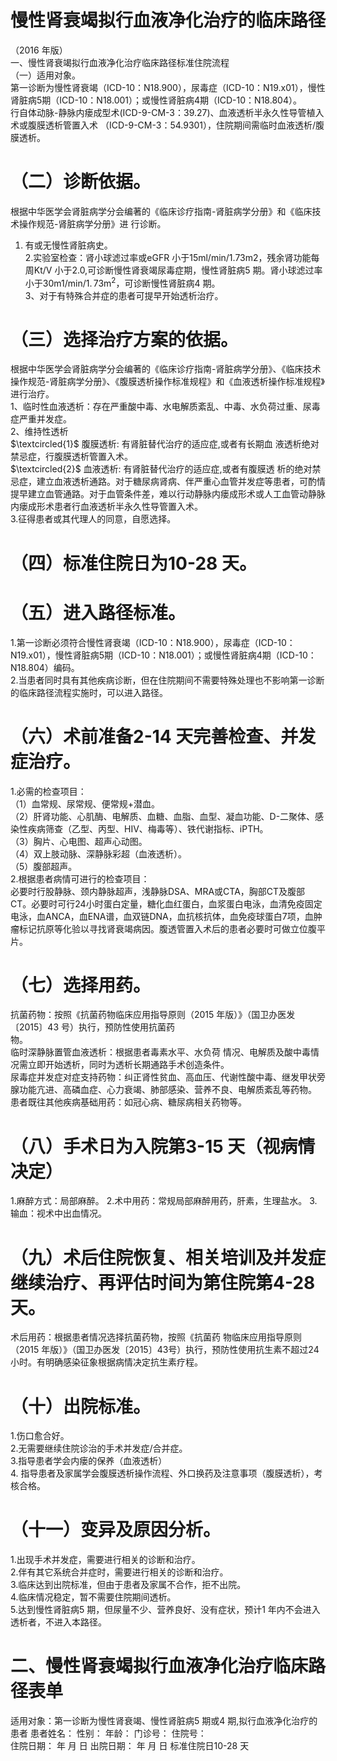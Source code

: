 # 慢性肾衰竭拟行血液净化治疗的临床路径  
（2016 年版）  
一、慢性肾衰竭拟行血液净化治疗临床路径标准住院流程  
（一）适用对象。  
第一诊断为慢性肾衰竭（ICD-10：N18.900），尿毒症（ICD-10：N19.x01），慢性肾脏病5期（ICD-10：N18.001）；或慢性肾脏病4期（ICD-10：N18.804）。  
行自体动脉-静脉内瘘成型术(ICD-9-CM-3：39.27)、血液透析半永久性导管植入术或腹膜透析管置入术 （ICD-9-CM-3：54.9301），住院期间需临时血液透析/腹膜透析。  
# （二）诊断依据。  
根据中华医学会肾脏病学分会编著的《临床诊疗指南-肾脏病学分册》和《临床技术操作规范-肾脏病学分册》进 行诊断。  
1. 有或无慢性肾脏病史。  
2.实验室检查：肾小球滤过率或eGFR 小于15ml/min/1.73m2，残余肾功能每周Kt/V 小于2.0,可诊断慢性肾衰竭尿毒症期，慢性肾脏病5 期。肾小球滤过率小于$30\mathrm{m}1/\mathrm{min}/1.\,73\mathrm{m}^{2}$，可诊断慢性肾脏病4 期。  
3、对于有特殊合并症的患者可提早开始透析治疗。  
# （三）选择治疗方案的依据。  
根据中华医学会肾脏病学分会编著的《临床诊疗指南-肾脏病学分册》、《临床技术操作规范-肾脏病学分册》、《腹膜透析操作标准规程》和《血液透析操作标准规程》进行治疗。  
1、临时性血液透析：存在严重酸中毒、水电解质紊乱、中毒、水负荷过重、尿毒症严重并发症。  
2、维持性透析  
$\textcircled{1}$ 腹膜透析: 有肾脏替代治疗的适应症,或者有长期血 液透析绝对禁忌症，行腹膜透析管置入术。  
$\textcircled{2}$ 血液透析: 有肾脏替代治疗的适应症,或者有腹膜透 析的绝对禁忌症，建立血液透析通路。对于糖尿病肾病、伴严重心血管并发症等患者，可酌情提早建立血管通路。对于血管条件差，难以行动静脉内瘘成形术或人工血管动静脉内瘘成形术患者行血液透析半永久性导管置入术。  
3.征得患者或其代理人的同意，自愿选择。  
# （四）标准住院日为10-28 天。  
# （五）进入路径标准。  
1.第一诊断必须符合慢性肾衰竭（ICD-10：N18.900），尿毒症（ICD-10：N19.x01），慢性肾脏病5期（ICD-10：N18.001）；或慢性肾脏病4期（ICD-10：N18.804）编码。  
2.当患者同时具有其他疾病诊断，但在住院期间不需要特殊处理也不影响第一诊断的临床路径流程实施时，可以进入路径。  
# （六）术前准备2-14 天完善检查、并发症治疗。  
1.必需的检查项目：  
（1）血常规、尿常规、便常规$+$潜血。  
（2）肝肾功能、心肌酶、电解质、血糖、血脂、血型、凝血功能、D-二聚体、感染性疾病筛查（乙型、丙型、HIV、梅毒等）、铁代谢指标、iPTH。  
（3）胸片、心电图、超声心动图。  
（4）双上肢动脉、深静脉彩超（血液透析）。  
（5）腹部超声。  
2.根据患者病情可进行的检查项目：  
必要时行股静脉、颈内静脉超声，浅静脉DSA、MRA或CTA，胸部CT及腹部CT。必要时可行24小时蛋白定量，糖化血红蛋白，血浆蛋白电泳，血清免疫固定电泳，血ANCA，血ENA谱，血双链DNA，血抗核抗体，血免疫球蛋白7项，血肿瘤标记抗原等化验以寻找肾衰竭病因。腹透管置入术后的患者必要时可做立位腹平片。  
# （七）选择用药。  
抗菌药物：按照《抗菌药物临床应用指导原则（2015 年版）》（国卫办医发〔2015〕43 号）执行，预防性使用抗菌药  
物。  
临时深静脉置管血液透析：根据患者毒素水平、水负荷 情况、电解质及酸中毒情况需立即开始透析，同时为透析长期通路手术创造条件。  
尿毒症并发症对症支持药物：纠正肾性贫血、高血压、代谢性酸中毒、继发甲状旁腺功能亢进、高磷血症、心力衰竭、肺部感染、营养不良、电解质紊乱等药物。  
患者既往其他疾病基础用药：如冠心病、糖尿病相关药物等。  
# （八）手术日为入院第3-15 天（视病情决定）  
1.麻醉方式：局部麻醉。          2.术中用药：常规局部麻醉用药，肝素，生理盐水。 3.输血：视术中出血情况。  
# （九）术后住院恢复、相关培训及并发症继续治疗、再评估时间为第住院第4-28 天。  
术后用药：根据患者情况选择抗菌药物，按照《抗菌药 物临床应用指导原则（2015 年版）》（国卫办医发〔2015〕43号）执行，预防性使用抗生素不超过24 小时。有明确感染征象根据病情决定抗生素疗程。  
# （十）出院标准。  
1.伤口愈合好。  
2.无需要继续住院诊治的手术并发症/合并症。  
3.指导患者学会内瘘的保养（血液透析）  
4. 指导患者及家属学会腹膜透析操作流程、外口换药及注意事项（腹膜透析），考核合格。  
# （十一）变异及原因分析。  
1.出现手术并发症，需要进行相关的诊断和治疗。  
2.伴有其它系统合并症时，需要进行相关的诊断和治疗。  
3.临床达到出院标准，但由于患者及家属不合作，拒不出院。  
4.临床情况稳定，暂不需要住院期间透析。  
5.达到慢性肾脏病5 期，但尿量不少、营养良好、没有症状，预计1 年内不会进入透析者，不进入本路径。  
# 二、慢性肾衰竭拟行血液净化治疗临床路径表单  
适用对象：第一诊断为慢性肾衰竭、慢性肾脏病5 期或4 期,拟行血液净化治疗的患者 患者姓名：            性别：    年龄：      门诊号：        住院号：  
住院日期：     年  月  日   出院日期：     年  月  日   标准住院日10-28 天  
